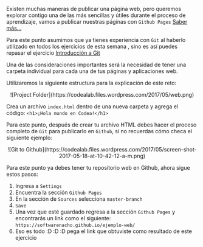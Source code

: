 Existen muchas maneras de publicar una página web, pero queremos explorar contigo una de las más sencillas y útiles durante el proceso de aprendizaje, vamos a publicar nuestras páginas con `Github Pages` [Saber más...](https://pages.github.com/)

Para este punto asumimos que ya tienes experiencia con `Git` al haberlo utilizado en todos los ejercicios de esta semana , sino es así puedes repasar el ejercicio [Introducción a Git](http://www.locomotion.mx/challenges/162/?course=11&week=68&day=1)

Una de las consideraciones importantes será la necesidad de tener una carpeta individual para cada una de tus páginas y aplicaciones web.

Utilizaremos la siguiente estructura para la explicación de este reto:
<center>![Project Folder](https://codealab.files.wordpress.com/2017/05/web.png)</center>

Crea un archivo `index.html` dentro de una nueva carpeta y agrega el código: `<h1>¡Hola mundo en Codea!</h1>`

Para este punto, después de crear tu archivo HTML debes hacer el proceso completo de `Git` para publicarlo en `Github`, si no recuerdas cómo checa el siguiente ejemplo:

<center>![Git to Github](https://codealab.files.wordpress.com/2017/05/screen-shot-2017-05-18-at-10-42-12-a-m.png)</center>

Para este punto ya debes tener tu repositorio web en Github, ahora sigue estos pasos:
1. Ingresa a `Settings`
2. Encuentra la sección `Github Pages`
3. En la sección de `Sources` selecciona `master-branch`
4. `Save`
5. Una vez que esté guardado regresa a la sección `Github Pages` y encontrarás un link como el siguiente: `https://softwarenacho.github.io/ejemplo-web/`
6. Eso es todo  :D :D :D  pega el link que obtuviste como resultado de este ejercicio
